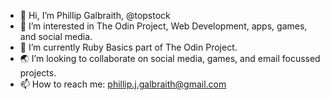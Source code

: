 - 👋 Hi, I’m Phillip Galbraith, @topstock
- 👀 I’m interested in The Odin Project, Web Development, apps, games, and social media.
- 🌱 I’m currently Ruby Basics part of The Odin Project.
- 🌏 I’m looking to collaborate on social media, games, and email focussed projects.
- 📫 How to reach me: phillip.j.galbraith@gmail.com

<!---
topstock/topstock is a ✨ special ✨ repository because its `README.md` (this file) appears on your GitHub profile.
You can click the Preview link to take a look at your changes.
--->
